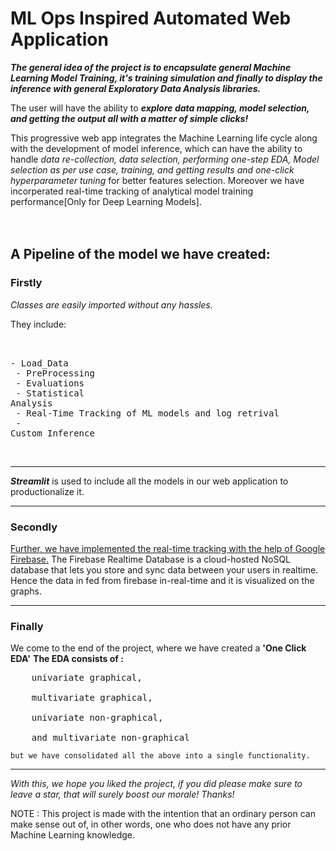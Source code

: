 # ML Ops Inspired Automated Web Application

***The general idea of the project is to encapsulate general Machine Learning Model Training, it's training simulation and finally 
to display the inference with general Exploratory Data Analysis libraries.***

The user will have the ability to ***explore data mapping, model selection, and getting the output all with a matter of simple clicks!***

This progressive web app integrates the Machine Learning life cycle along with the development of model inference, 
which can have the ability to handle *data re-collection, data selection, performing one-step EDA, Model selection as per use case, 
training, and getting results and one-click hyperparameter tuning* for better features selection. 
Moreover we have incorperated real-time tracking of analytical model training performance[Only for Deep Learning Models].
<br>
<br>
<br>
## A Pipeline of the model we have created:

**<h3>Firstly</h3>**
*Classes are easily imported without any hassles.*

They include:<pre>   
	- Load_Data<br>
	- PreProcessing<br>
	- Evaluations<br>
        - Statistical Analysis<br>
	- Real-Time Tracking of ML models and log retrival<br>
	- Custom Inference </pre>
<br><hr>
<!--
**<h3>Secondly</h3>**
The models include:

 <u>***Supervised Learning:***</u><br><pre>
	- Linear Regression<br>
	- Logistic Regression<br>
	- Naive Bayes<br>
	- Support Vector Machines<br>
	- Natural Language Processing</pre>
<br><br>
 <u>***Unsupervised Learning:***</u><br><pre>
	- KNN<br>
	- DBSCAN<br>
	- K-Means Cluster<br>
	- LDA<br>
	- NMF</pre>
<br><br>
 <u>***Tensorflow Neural Networks:***</u><br><pre>
	- ANN<br>
	- CNN<br>
	- Multi-Class Classification<br>
	- Sentiment Analysis<br>
	- Text Generation</pre>
-->
***Streamlit*** is used to include all the models in our web application to productionalize it.

<hr>

<h3>Secondly</h3>
<u>Further, we have implemented the real-time tracking with the help of Google Firebase.</u>
The Firebase Realtime Database is a cloud-hosted NoSQL database that lets you store and sync data between your users in realtime.
Hence the data in fed from firebase in-real-time and it is visualized on the graphs.
<hr>
<h3>Finally</h3>
We come to the end of the project, where we have created a <b>'One Click EDA'</b>
<b>The EDA consists of :</b><br><pre>
	univariate graphical,<br> 
	multivariate graphical,<br> 
	univariate non-graphical,<br>
	and multivariate non-graphical</pre>

	but we have consolidated all the above into a single functionality.
<hr>

*With this, we hope you liked the project, if you did please make sure to leave a star, that will surely boost our morale! Thanks!*

NOTE : This project is made with the intention that an ordinary person can make sense out of, in other words, one who does not have any prior 
Machine Learning knowledge. 
